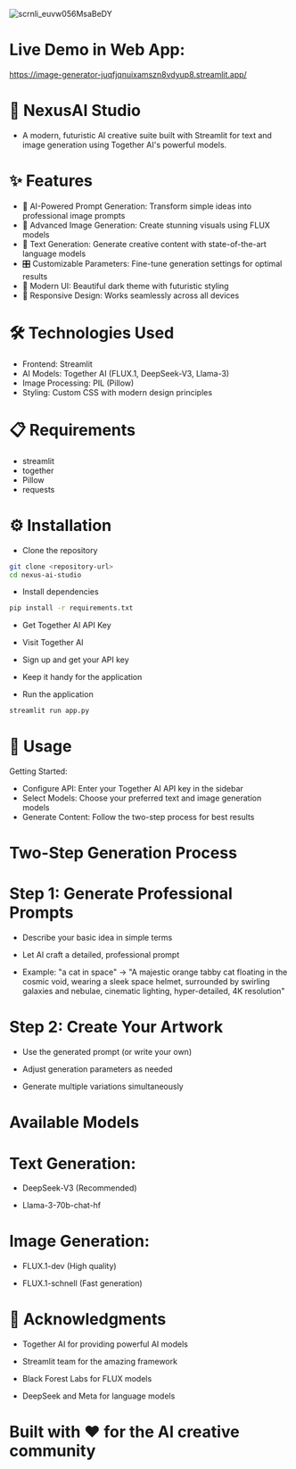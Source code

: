 ![scrnli_euvw056MsaBeDY](https://github.com/user-attachments/assets/29929398-2c00-44b7-9ba2-5efa8c407ed4)


# Live Demo in Web App:
https://image-generator-juqfjqnuixamszn8vdyup8.streamlit.app/

# 🚀 NexusAI Studio

* A modern, futuristic AI creative suite built with Streamlit for text and image generation using Together AI's powerful models.

# ✨ Features

* 🧠 AI-Powered Prompt Generation: Transform simple ideas into professional image prompts
* 🎨 Advanced Image Generation: Create stunning visuals using FLUX models
* 📝 Text Generation: Generate creative content with state-of-the-art language models
* 🎛️ Customizable Parameters: Fine-tune generation settings for optimal results
* 🌙 Modern UI: Beautiful dark theme with futuristic styling
* 📱 Responsive Design: Works seamlessly across all devices

# 🛠️ Technologies Used

* Frontend: Streamlit
* AI Models: Together AI (FLUX.1, DeepSeek-V3, Llama-3)
* Image Processing: PIL (Pillow)
* Styling: Custom CSS with modern design principles

# 📋 Requirements

* streamlit
* together
* Pillow
* requests

# ⚙️ Installation

* Clone the repository
  
```bash
git clone <repository-url>
cd nexus-ai-studio
```

* Install dependencies
  
```bash
pip install -r requirements.txt
```

* Get Together AI API Key

* Visit Together AI
  
* Sign up and get your API key

* Keep it handy for the application


* Run the application

```bash
streamlit run app.py
```


# 🎯 Usage

Getting Started:

* Configure API: Enter your Together AI API key in the sidebar
* Select Models: Choose your preferred text and image generation models
* Generate Content: Follow the two-step process for best results


# Two-Step Generation Process

# Step 1: Generate Professional Prompts

* Describe your basic idea in simple terms

* Let AI craft a detailed, professional prompt

* Example: "a cat in space" → "A majestic orange tabby cat floating in the cosmic void, wearing a sleek space helmet, surrounded by swirling galaxies and nebulae, cinematic lighting, hyper-detailed, 4K resolution"

# Step 2: Create Your Artwork

* Use the generated prompt (or write your own)

* Adjust generation parameters as needed

* Generate multiple variations simultaneously

# Available Models

# Text Generation:

* DeepSeek-V3 (Recommended)

* Llama-3-70b-chat-hf

# Image Generation:

* FLUX.1-dev (High quality)

* FLUX.1-schnell (Fast generation)


# 🙏 Acknowledgments

* Together AI for providing powerful AI models

* Streamlit team for the amazing framework
  
* Black Forest Labs for FLUX models

* DeepSeek and Meta for language models


# Built with ❤️ for the AI creative community  

